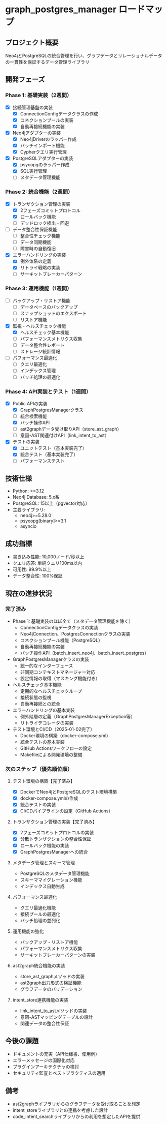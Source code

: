 # graph_postgres_manager ロードマップ

## プロジェクト概要
Neo4jとPostgreSQLの統合管理を行い、グラフデータとリレーショナルデータの一貫性を保証するデータ管理ライブラリ

## 開発フェーズ

### Phase 1: 基礎実装（2週間）
- [x] 接続管理基盤の実装
  - [x] ConnectionConfigデータクラスの作成
  - [x] コネクションプールの実装
  - [x] 自動再接続機能の実装
- [x] Neo4jアダプターの実装
  - [x] Neo4jDriverのラッパー作成
  - [x] バッチインポート機能
  - [x] Cypherクエリ実行管理
- [x] PostgreSQLアダプターの実装
  - [x] psycopgのラッパー作成
  - [x] SQL実行管理
  - [ ] メタデータ管理機能

### Phase 2: 統合機能（2週間）
- [x] トランザクション管理の実装
  - [x] 2フェーズコミットプロトコル
  - [x] ロールバック機能
  - [ ] デッドロック検出・回避
- [ ] データ整合性保証機能
  - [ ] 整合性チェック機能
  - [ ] データ同期機能
  - [ ] 障害時の自動復旧
- [x] エラーハンドリングの実装
  - [x] 例外体系の定義
  - [x] リトライ戦略の実装
  - [ ] サーキットブレーカーパターン

### Phase 3: 運用機能（1週間）
- [ ] バックアップ・リストア機能
  - [ ] データベースのバックアップ
  - [ ] スナップショットのエクスポート
  - [ ] リストア機能
- [x] 監視・ヘルスチェック機能
  - [x] ヘルスチェック基本機能
  - [ ] パフォーマンスメトリクス収集
  - [ ] データ整合性レポート
  - [ ] ストレージ統計情報
- [ ] パフォーマンス最適化
  - [ ] クエリ最適化
  - [ ] インデックス管理
  - [ ] バッチ処理の最適化

### Phase 4: API実装とテスト（1週間）
- [x] Public APIの実装
  - [x] GraphPostgresManagerクラス
  - [ ] 統合検索機能
  - [x] バッチ操作API
  - [ ] ast2graphデータ受け取りAPI（store_ast_graph）
  - [ ] 意図-AST関連付けAPI（link_intent_to_ast）
- [x] テストの実装
  - [x] ユニットテスト（基本実装完了）
  - [x] 統合テスト（基本実装完了）
  - [ ] パフォーマンステスト

## 技術仕様
- Python: >=3.12
- Neo4j Database: 5.x系
- PostgreSQL: 15以上（pgvector対応）
- 主要ライブラリ:
  - neo4j>=5.28.0
  - psycopg[binary]>=3.1
  - asyncio

## 成功指標
- 書き込み性能: 10,000ノード/秒以上
- クエリ応答: 単純クエリ100ms以内
- 可用性: 99.9%以上
- データ整合性: 100%保証

## 現在の進捗状況
### 完了済み
- Phase 1: 基礎実装のほぼ全て（メタデータ管理機能を除く）
  - ConnectionConfigデータクラスの実装
  - Neo4jConnection、PostgresConnectionクラスの実装
  - コネクションプール機能（PostgreSQL）
  - 自動再接続機能の実装
  - バッチ操作API（batch_insert_neo4j、batch_insert_postgres）
- GraphPostgresManagerクラスの実装
  - 統一的なインターフェース
  - 非同期コンテキストマネージャー対応
  - 設定情報の取得（マスキング機能付き）
- ヘルスチェック基本機能
  - 定期的なヘルスチェックループ
  - 接続状態の監視
  - 自動再接続との統合
- エラーハンドリングの基本実装
  - 例外階層の定義（GraphPostgresManagerException等）
  - リトライデコレータの実装
- テスト環境とCI/CD（2025-01-02完了）
  - Docker環境の構築（docker-compose.yml）
  - 統合テストの基本実装
  - GitHub Actionsワークフローの設定
  - Makefileによる開発環境の整備

### 次のステップ（優先順位順）
1. テスト環境の構築【完了済み】
   - [x] DockerでNeo4jとPostgreSQLのテスト環境構築
   - [x] docker-compose.ymlの作成
   - [x] 統合テストの実装
   - [x] CI/CDパイプラインの設定（GitHub Actions）

2. トランザクション管理の実装【完了済み】
   - [x] 2フェーズコミットプロトコルの実装
   - [x] 分散トランザクションの整合性保証
   - [x] ロールバック機能の実装
   - [x] GraphPostgresManagerへの統合

3. メタデータ管理とスキーマ管理
   - PostgreSQLのメタデータ管理機能
   - スキーママイグレーション機能
   - インデックス自動生成

4. パフォーマンス最適化
   - クエリ最適化機能
   - 接続プールの最適化
   - バッチ処理の並列化

5. 運用機能の強化
   - バックアップ・リストア機能
   - パフォーマンスメトリクス収集
   - サーキットブレーカーパターンの実装

6. ast2graph統合機能の実装
   - store_ast_graphメソッドの実装
   - ast2graph出力形式の検証機能
   - グラフデータのバリデーション

7. intent_store連携機能の実装
   - link_intent_to_astメソッドの実装
   - 意図-ASTマッピングテーブルの設計
   - 関連データの整合性保証

## 今後の課題
- ドキュメントの充実（API仕様書、使用例）
- エラーメッセージの国際化対応
- プラグインアーキテクチャの検討
- セキュリティ監査とベストプラクティスの適用

## 備考
- ast2graphライブラリからのグラフデータを受け取ることを想定
- intent_storeライブラリとの連携を考慮した設計
- code_intent_searchライブラリからの利用を想定したAPIを提供